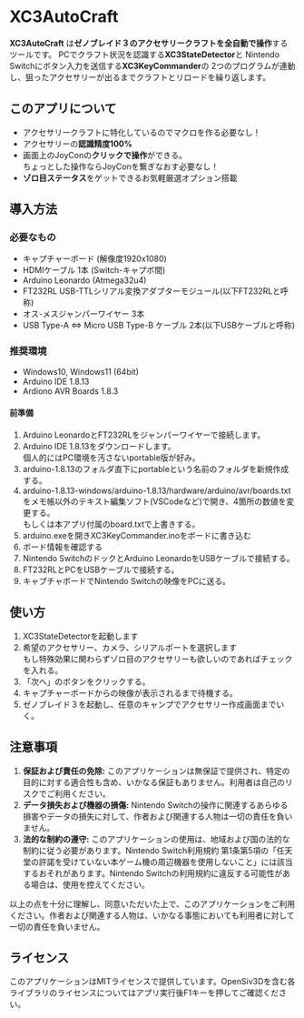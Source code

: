 XC3AutoCraft
====

**XC3AutoCraft** は**ゼノブレイド３のアクセサリークラフトを全自動で操作**するツールです。
PCでクラフト状況を認識する**XC3StateDetector**と
Nintendo Switchにボタン入力を送信する**XC3KeyCommander**の
2つのプログラムが連動し、狙ったアクセサリーが出るまでクラフトとリロードを繰り返します。

## このアプリについて
- アクセサリークラフトに特化しているのでマクロを作る必要なし！
- アクセサリーの**認識精度100%**
- 画面上のJoyConの**クリックで操作**ができる。  
ちょっとした操作ならJoyConを繋ぎなおす必要なし！
- **ゾロ目ステータス**をゲットできるお気軽厳選オプション搭載

## 導入方法

### 必要なもの
- キャプチャーボード (解像度1920x1080)
- HDMIケーブル 1本 (Switch-キャプボ間)
- Arduino Leonardo (Atmega32u4)
- FT232RL USB-TTLシリアル変換アダプターモジュール(以下FT232RLと呼称)
- オス-メスジャンパーワイヤー 3本
- USB Type-A ⇔ Micro USB Type-B ケーブル 2本(以下USBケーブルと呼称)

### 推奨環境
- Windows10, Windows11 (64bit)
- Arduino IDE 1.8.13
- Ardiono AVR Boards 1.8.3

#### 前準備
1. Arduino LeonardoとFT232RLをジャンパーワイヤーで接続します。
2. Arduino IDE 1.8.13をダウンロードします。  
個人的にはPC環境を汚さないportable版が好み。
3. arduino-1.8.13のフォルダ直下にportableという名前のフォルダを新規作成する。
4. arduino-1.8.13-windows/arduino-1.8.13/hardware/arduino/avr/boards.txt  
をメモ帳以外のテキスト編集ソフト(VSCodeなど)で開き、4箇所の数値を変更する。  
もしくは本アプリ付属のboard.txtで上書きする。
5. arduino.exeを開きXC3KeyCommander.inoをボードに書き込む
6. ボード情報を確認する
7. Nintendo SwitchのドックとArduino LeonardoをUSBケーブルで接続する。
8. FT232RLとPCをUSBケーブルで接続する。
9. キャプチャボードでNintendo Switchの映像をPCに送る。

## 使い方
1. XC3StateDetectorを起動します
2. 希望のアクセサリー、カメラ、シリアルポートを選択します  
もし特殊効果に関わらずゾロ目のアクセサリーも欲しいのであればチェックを入れる。
3. 「次へ」のボタンをクリックする。
4. キャプチャーボードからの映像が表示されるまで待機する。
5. ゼノブレイド３を起動し、任意のキャンプでアクセサリー作成画面までいく。

## 注意事項

1. **保証および責任の免除:** このアプリケーションは無保証で提供され、特定の目的に対する適合性も含め、いかなる保証もありません。利用者は自己のリスクでご利用ください。
2. **データ損失および機器の損傷:** Nintendo Switchの操作に関連するあらゆる損害やデータの損失に対して、作者および関連する人物は一切の責任を負いません。
3. **法的な制約の遵守:** このアプリケーションの使用は、地域および国の法的な制約に従う必要があります。Nintendo Switch利用規約 第1条第5項の「任天堂の許諾を受けていない本ゲーム機の周辺機器を使用しないこと」には該当するおそれがあります。Nintendo Switchの利用規約に違反する可能性がある場合は、使用を控えてください。

以上の点を十分に理解し、同意いただいた上で、このアプリケーションをご利用ください。作者および関連する人物は、いかなる事態においても利用者に対して一切の責任を負いません。

## ライセンス
このアプリケーションはMITライセンスで提供しています。OpenSiv3Dを含む各ライブラリのライセンスについてはアプリ実行後F1キーを押してご確認ください。